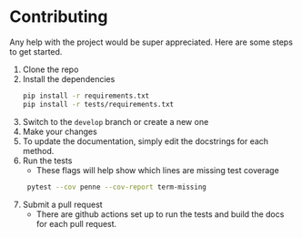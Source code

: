 # Contributing

Any help with the project would be super appreciated. Here are some steps to get started.

1. Clone the repo
2. Install the dependencies
   ```bash
   pip install -r requirements.txt
   pip install -r tests/requirements.txt
   ```
3. Switch to the `develop` branch or create a new one
4. Make your changes
5. To update the documentation, simply edit the docstrings for each method.
6. Run the tests
    - These flags will help show which lines are missing test coverage
   ```bash
    pytest --cov penne --cov-report term-missing
   ```
7. Submit a pull request
    - There are github actions set up to run the tests and build the docs for each pull request.
   
